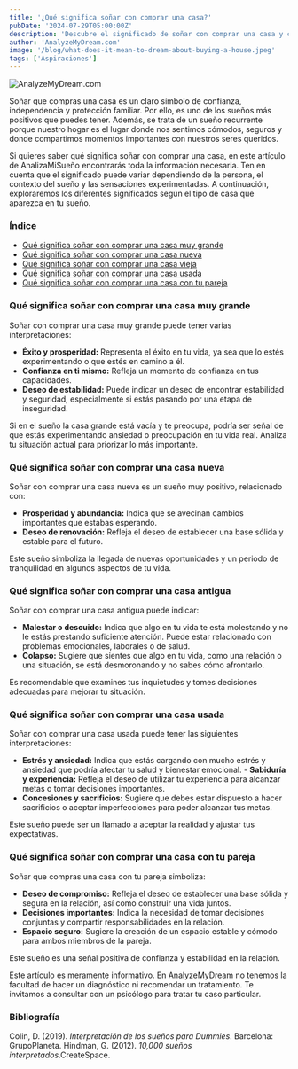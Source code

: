 ```yaml
---
title: '¿Qué significa soñar con comprar una casa?'
pubDate: '2024-07-29T05:00:00Z'
description: 'Descubre el significado de soñar con comprar una casa y cómo este sueño puede reflejar aspectos de confianza, independencia y protección familiar, según el tipo de casa y el contexto del sueño.'
author: 'AnalyzeMyDream.com'
image: '/blog/what-does-it-mean-to-dream-about-buying-a-house.jpeg'
tags: ['Aspiraciones']
---
```


![AnalyzeMyDream.com](/blog/what-does-it-mean-to-dream-about-buying-a-house.jpeg)

Soñar que compras una casa es un claro símbolo de confianza, independencia y protección familiar. Por ello, es uno de los sueños más positivos que puedes tener. Además, se trata de un sueño recurrente porque nuestro hogar es el lugar donde nos sentimos cómodos, seguros y donde compartimos momentos importantes con nuestros seres queridos.

Si quieres saber qué significa soñar con comprar una casa, en este artículo de AnalizaMiSueño encontrarás toda la información necesaria. Ten en cuenta que el significado puede variar dependiendo de la persona, el contexto del sueño y las sensaciones experimentadas. A continuación, exploraremos los diferentes significados según el tipo de casa que aparezca en tu sueño.

### Índice

- [Qué significa soñar con comprar una casa muy grande](#que-significa-soñar-con-comprar-una-casa-muy-grande)
- [Qué significa soñar con comprar una casa nueva](#que-significa-soñar-con-comprar-una-casa-nueva)
- [Qué significa soñar con comprar una casa vieja](#que-significa-soñar-con-comprar-una-casa-vieja)
- [Qué significa soñar con comprar una casa usada](#que-significa-soñar-con-comprar-una-casa-usada)
- [Qué significa soñar con comprar una casa con tu pareja](#que-significa-soñar-con-comprar-una-casa-con-tu-pareja)

### Qué significa soñar con comprar una casa muy grande

Soñar con comprar una casa muy grande puede tener varias interpretaciones:

- **Éxito y prosperidad:** Representa el éxito en tu vida, ya sea que lo estés experimentando o que estés en camino a él.
- **Confianza en ti mismo:** Refleja un momento de confianza en tus capacidades.
- **Deseo de estabilidad:** Puede indicar un deseo de encontrar estabilidad y seguridad, especialmente si estás pasando por una etapa de inseguridad.

Si en el sueño la casa grande está vacía y te preocupa, podría ser señal de que estás experimentando ansiedad o preocupación en tu vida real. Analiza tu situación actual para priorizar lo más importante.

### Qué significa soñar con comprar una casa nueva

Soñar con comprar una casa nueva es un sueño muy positivo, relacionado con:

- **Prosperidad y abundancia:** Indica que se avecinan cambios importantes que estabas esperando.
- **Deseo de renovación:** Refleja el deseo de establecer una base sólida y estable para el futuro.

Este sueño simboliza la llegada de nuevas oportunidades y un periodo de tranquilidad en algunos aspectos de tu vida.

### Qué significa soñar con comprar una casa antigua

Soñar con comprar una casa antigua puede indicar:

- **Malestar o descuido:** Indica que algo en tu vida te está molestando y no le estás prestando suficiente atención. Puede estar relacionado con problemas emocionales, laborales o de salud.
- **Colapso:** Sugiere que sientes que algo en tu vida, como una relación o una situación, se está desmoronando y no sabes cómo afrontarlo.

Es recomendable que examines tus inquietudes y tomes decisiones adecuadas para mejorar tu situación.

### Qué significa soñar con comprar una casa usada

Soñar con comprar una casa usada puede tener las siguientes interpretaciones:

- **Estrés y ansiedad:** Indica que estás cargando con mucho estrés y ansiedad que podría afectar tu salud y bienestar emocional. - **Sabiduría y experiencia:** Refleja el deseo de utilizar tu experiencia para alcanzar metas o tomar decisiones importantes.
- **Concesiones y sacrificios:** Sugiere que debes estar dispuesto a hacer sacrificios o aceptar imperfecciones para poder alcanzar tus metas.

Este sueño puede ser un llamado a aceptar la realidad y ajustar tus expectativas.

### Qué significa soñar con comprar una casa con tu pareja

Soñar que compras una casa con tu pareja simboliza:

- **Deseo de compromiso:** Refleja el deseo de establecer una base sólida y segura en la relación, así como construir una vida juntos.
- **Decisiones importantes:** Indica la necesidad de tomar decisiones conjuntas y compartir responsabilidades en la relación.
- **Espacio seguro:** Sugiere la creación de un espacio estable y cómodo para ambos miembros de la pareja.

Este sueño es una señal positiva de confianza y estabilidad en la relación.

Este artículo es meramente informativo. En AnalyzeMyDream no tenemos la facultad de hacer un diagnóstico ni recomendar un tratamiento. Te invitamos a consultar con un psicólogo para tratar tu caso particular.

### Bibliografía

Colin, D. (2019). *Interpretación de los sueños para Dummies*. Barcelona: GrupoPlaneta. 
Hindman, G. (2012). *10,000 sueños interpretados*.CreateSpace.